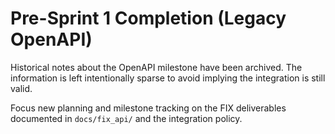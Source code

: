 # Pre-Sprint 1 Completion (Legacy OpenAPI)

Historical notes about the OpenAPI milestone have been archived. The
information is left intentionally sparse to avoid implying the integration is
still valid.

Focus new planning and milestone tracking on the FIX deliverables documented in
`docs/fix_api/` and the integration policy.
